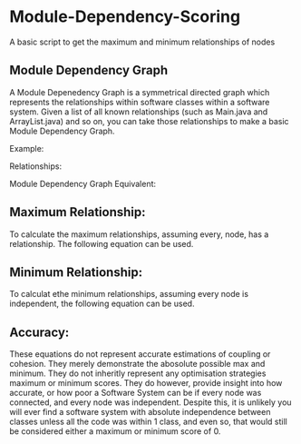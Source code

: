 # Module-Dependency-Scoring
A basic script to get the maximum and minimum relationships of nodes

## Module Dependency Graph
A Module Depenedency Graph is a symmetrical directed graph which represents the relationships within software classes within a software system. Given a list of all known relationships (such as Main.java and ArrayList.java) and so on, you can take those relationships to make a basic Module Dependency Graph.

Example:

Relationships:

Module Dependency Graph Equivalent:


## Maximum Relationship:
To calculate the maximum relationships, assuming every, node, has a relationship. The following equation can be used. 


## Minimum Relationship:
To calculat ethe minimum relationships, assuming every node is independent, the following equation can be used.

## Accuracy:
These equations do not represent accurate estimations of coupling or cohesion. They merely demonstrate the abosolute possible max and minimum. They do not inheritly represent any optimisation strategies maximum or minimum scores. They do however, provide insight into how accurate, or how poor a Software System can be if every node was connected, and every node was independent. Despite this, it is unlikely you will ever find a software system with absolute independence between classes unless all the code was within 1 class, and even so, that would still be considered either a maximum or minimum score of 0. 

